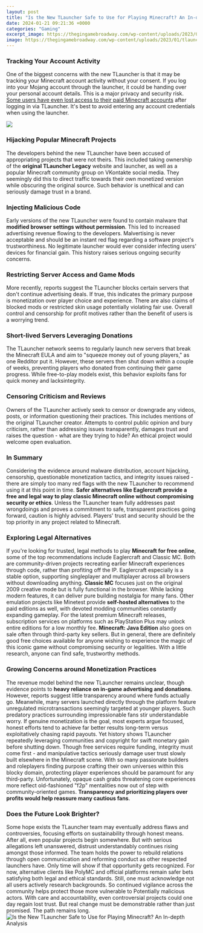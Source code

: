 ```yaml
---
layout: post
title: "Is the New TLauncher Safe to Use for Playing Minecraft? An In-depth Analysis"
date: 2024-01-21 09:21:36 +0000
categories: "Gaming"
excerpt_image: https://thegingamebroadway.com/wp-content/uploads/2023/01/tlauncher.jpg
image: https://thegingamebroadway.com/wp-content/uploads/2023/01/tlauncher.jpg
---
```


### Tracking Your Account Activity
One of the biggest concerns with the new TLauncher is that it may be tracking your Minecraft account activity without your consent. If you log into your Mojang account through the launcher, it could be handing over your personal account details. This is a major privacy and security risk. [Some users have even lost access to their paid Minecraft accounts](https://store.fi.io.vn/xmas-american-foxhound-dog-santa-hat-ugly-christmas-2) after logging in via TLauncher. It's best to avoid entering any account credentials when using the launcher.

![](http://www.tlaunchers.org/wp-content/uploads/2023/02/What-is-Tlauncher-1-768x432.jpg)
### Hijacking Popular Minecraft Projects
The developers behind the new TLauncher have been accused of appropriating projects that were not theirs. This included taking ownership of the **original TLauncher Legacy** website and launcher, as well as a popular Minecraft community group on VKontakte social media. They seemingly did this to direct traffic towards their own monetized version while obscuring the original source. Such behavior is unethical and can seriously damage trust in a brand.
### Injecting Malicious Code
Early versions of the new TLauncher were found to contain malware that **modified browser settings without permission**. This led to increased advertising revenue flowing to the developers. Malvertising is never acceptable and should be an instant red flag regarding a software project's trustworthiness. No legitimate launcher would ever consider infecting users' devices for financial gain. This history raises serious ongoing security concerns. 
### Restricting Server Access and Game Mods
More recently, reports suggest the TLauncher blocks certain servers that don't continue advertising deals. If true, this indicates the primary purpose is monetization over player choice and experience. There are also claims of blocked mods or restricted skin usage potentially violating fair use. Overall control and censorship for profit motives rather than the benefit of users is a worrying trend.
### Short-lived Servers Leveraging Donations 
The TLauncher network seems to regularly launch new servers that break the Minecraft EULA and aim to "squeeze money out of young players," as one Redditor put it. However, these servers then shut down within a couple of weeks, preventing players who donated from continuing their game progress. While free-to-play models exist, this behavior exploits fans for quick money and lacksintegrity.
### Censoring Criticism and Reviews  
Owners of the TLauncher actively seek to censor or downgrade any videos, posts, or information questioning their practices. This includes mentions of the original TLauncher creator. Attempts to control public opinion and bury criticism, rather than addressing issues transparently, damages trust and raises the question - what are they trying to hide? An ethical project would welcome open evaluation.
### In Summary
Considering the evidence around malware distribution, account hijacking, censorship, questionable monetization tactics, and integrity issues raised - there are simply too many red flags with the new TLauncher to recommend using it at this point in time. **Safer alternatives like Eaglercraft provide a free and legal way to play classic Minecraft online without compromising security or ethics**. Unless the TLauncher team fully addresses past wrongdoings and proves a commitment to safe, transparent practices going forward, caution is highly advised. Players' trust and security should be the top priority in any project related to Minecraft.
### Exploring Legal Alternatives 
If you're looking for trusted, legal methods to play **Minecraft for free online**, some of the top recommendations include Eaglercraft and Classic MC. Both are community-driven projects recreating earlier Minecraft experiences through code, rather than profiting off the IP. Eaglercraft especially is a stable option, supporting singleplayer and multiplayer across all browsers without downloading anything. 
**Classic MC** focuses just on the original 2009 creative mode but is fully functional in the browser. While lacking modern features, it can deliver pure building nostalgia for many fans. Other emulation projects like Minetest provide **self-hosted alternatives** to the paid editions as well, with devoted modding communities constantly expanding gameplay. 
For the latest premium Minecraft releases, subscription services on platforms such as PlayStation Plus may unlock entire editions for a low monthly fee. **Minecraft: Java Edition** also goes on sale often through third-party key sellers. But in general, there are definitely good free choices available for anyone wishing to experience the magic of this iconic game without compromising security or legalities. With a little research, anyone can find safe, trustworthy methods.
### Growing Concerns around Monetization Practices
The revenue model behind the new TLauncher remains unclear, though evidence points to **heavy reliance on in-game advertising and donations**. However, reports suggest little transparency around where funds actually go. Meanwhile, many servers launched directly through the platform feature unregulated microtransactions seemingly targeted at younger players. Such predatory practices surrounding impressionable fans stir understandable worry. 
If genuine monetization is the goal, most experts argue focused, honest efforts tend to achieve far better results long-term versus exploitatively chasing rapid payouts. Yet history shows TLauncher repeatedly leveraging communities and copyright for swift monetary gain before shutting down. Though free services require funding, integrity must come first - and manipulative tactics seriously damage user trust slowly built elsewhere in the Minecraft scene. 
With so many passionate builders and roleplayers finding purpose crafting their own universes within this blocky domain, protecting player experiences should be paramount for any third-party. Unfortunately, opaque cash grabs threatening core experiences more reflect old-fashioned "f2p" mentalities now out of step with community-oriented games. **Transparency and prioritizing players over profits would help reassure many cautious fans**.
### Does the Future Look Brighter? 
Some hope exists the TLauncher team may eventually address flaws and controversies, focusing efforts on sustainability through honest means. After all, even popular projects begin somewhere. But with serious allegations left unanswered, distrust understandably continues rising amongst those informed. The team holds the power to rebuild relations through open communication and reforming conduct as other respected launchers have.
Only time will show if that opportunity gets recognized. For now, alternative clients like PolyMC and official platforms remain safer bets satisfying both legal and ethical standards. Still, one must acknowledge not all users actively research backgrounds. So continued vigilance across the community helps protect those more vulnerable to Potentially malicious actors. With care and accountability, even controversial projects could one day regain lost trust. But real change must be demonstrable rather than just promised. The path remains long.
![Is the New TLauncher Safe to Use for Playing Minecraft? An In-depth Analysis](https://thegingamebroadway.com/wp-content/uploads/2023/01/tlauncher.jpg)